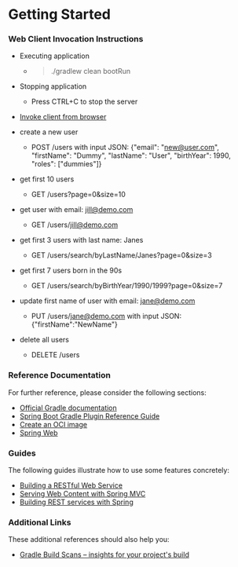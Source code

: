 # Getting Started

### Web Client Invocation Instructions
* Executing application
    * > ./gradlew clean bootRun 

* Stopping application
    * Press CTRL+C to stop the server

* [Invoke client from browser](http://localhost:8085/swagger-ui.html)

* create a new user
    * POST /users with input JSON: {"email": "new@user.com", "firstName": "Dummy", "lastName": "User", "birthYear": 1990, "roles": ["dummies"]}
* get first 10 users
    * GET /users?page=0&size=10
* get user with email: jill@demo.com
    * GET /users/jill@demo.com
* get first 3 users with last name: Janes
    * GET /users/search/byLastName/Janes?page=0&size=3
* get first 7 users born in the 90s
    * GET /users/search/byBirthYear/1990/1999?page=0&size=7
* update first name of user with email: jane@demo.com
    * PUT /users/jane@demo.com with input JSON: {"firstName":"NewName"}
* delete all users
    * DELETE /users

### Reference Documentation
For further reference, please consider the following sections:

* [Official Gradle documentation](https://docs.gradle.org)
* [Spring Boot Gradle Plugin Reference Guide](https://docs.spring.io/spring-boot/docs/3.2.1/gradle-plugin/reference/html/)
* [Create an OCI image](https://docs.spring.io/spring-boot/docs/3.2.1/gradle-plugin/reference/html/#build-image)
* [Spring Web](https://docs.spring.io/spring-boot/docs/3.2.1/reference/htmlsingle/index.html#web)

### Guides
The following guides illustrate how to use some features concretely:

* [Building a RESTful Web Service](https://spring.io/guides/gs/rest-service/)
* [Serving Web Content with Spring MVC](https://spring.io/guides/gs/serving-web-content/)
* [Building REST services with Spring](https://spring.io/guides/tutorials/rest/)

### Additional Links
These additional references should also help you:

* [Gradle Build Scans – insights for your project's build](https://scans.gradle.com#gradle)

